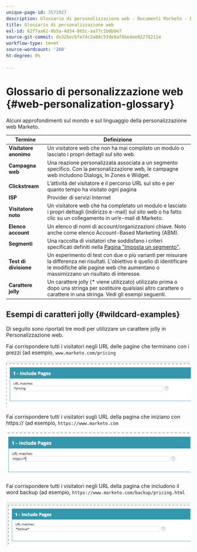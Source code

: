 ```yaml
---
unique-page-id: 3571927
description: Glossario di personalizzazione web - Documenti Marketo - Documentazione del prodotto
title: Glossario di personalizzazione web
exl-id: 82f7aa62-0b5a-4d34-865c-aa77c1b0b0e7
source-git-commit: de32becbfe74c2a88c53de8af8be4ee022782114
workflow-type: tm+mt
source-wordcount: '260'
ht-degree: 0%

---
```


# Glossario di personalizzazione web {#web-personalization-glossary}

Alcuni approfondimenti sul mondo e sul linguaggio della personalizzazione web Marketo.

| Termine | Definizione |
|---|---|
| **Visitatore anonimo** | Un visitatore web che non ha mai compilato un modulo o lasciato i propri dettagli sul sito web. |
| **Campagna web** | Una reazione personalizzata associata a un segmento specifico. Con la personalizzazione web, le campagne web includono Dialogs, In Zones e Widget. |
| **Clickstream** | L’attività del visitatore e il percorso URL sul sito e per quanto tempo ha visitato ogni pagina |
| **ISP** | Provider di servizi Internet |
| **Visitatore noto** | Un visitatore web che ha completato un modulo e lasciato i propri dettagli (indirizzo e-mail) sul sito web o ha fatto clic su un collegamento in un’e-mail di Marketo. |
| **Elenco account** | Un elenco di nomi di account/organizzazioni chiave. Noto anche come elenco Account-Based Marketing (ABM). |
| **Segmenti** | Una raccolta di visitatori che soddisfano i criteri specificati definiti nella [Pagina &quot;Imposta un segmento&quot;](/help/marketo/product-docs/web-personalization/using-web-segments/web-segments.md). |
| **Test di divisione** | Un esperimento di test con due o più varianti per misurare la differenza nei risultati. L&#39;obiettivo è quello di identificare le modifiche alle pagine web che aumentano o massimizzano un risultato di interesse. |
| **Carattere jolly** | Un carattere jolly (&#42; viene utilizzato) utilizzato prima o dopo una stringa per sostituire qualsiasi altro carattere o carattere in una stringa. Vedi gli esempi seguenti. |

## Esempi di caratteri jolly {#wildcard-examples}

Di seguito sono riportati tre modi per utilizzare un carattere jolly in Personalizzazione web.

Fai corrispondere tutti i visitatori negli URL delle pagine che terminano con i prezzi (ad esempio, `www.marketo.com/pricing`

![](assets/wildcard-example-1.png)

Fai corrispondere tutti i visitatori sugli URL della pagina che iniziano con https:// (ad esempio, `https://www.marketo.com`

![](assets/wildcard-example-2.png)

Fai corrispondere tutti i visitatori negli URL della pagina che includono il word backup (ad esempio, `https://www.marketo.com/backup/pricing.html`

![](assets/wildcard-example-3.png)
